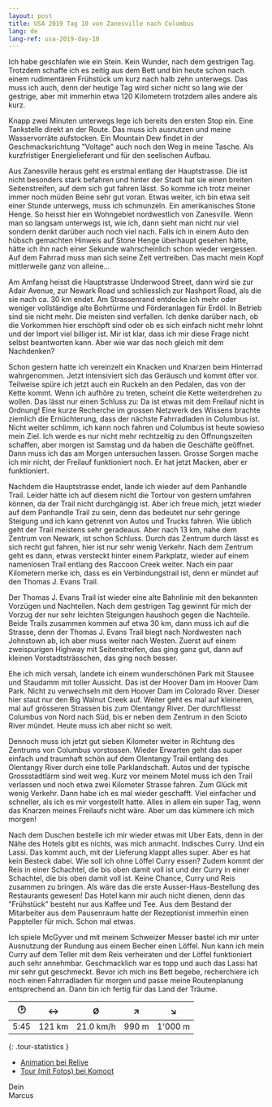 ```yaml
---
layout: post
title: USA 2019 Tag 10 von Zanesville nach Columbus
lang: de
lang-ref: usa-2019-day-10
---
```


Ich habe geschlafen wie ein Stein. Kein Wunder, nach dem gestrigen Tag. Trotzdem schaffe ich es zeitig aus dem Bett und bin heute schon nach einem rudimentären Frühstück um kurz nach halb zehn unterwegs. Das muss ich auch, denn der heutige Tag wird sicher nicht so lang wie der gestrige, aber mit immerhin etwa 120 Kilometern trotzdem alles andere als kurz.

Knapp zwei Minuten unterwegs lege ich bereits den ersten Stop ein. Eine Tankstelle direkt an der Route. Das muss ich ausnutzen und meine Wasservorräte aufstocken. Ein Mountain Dew findet in der Geschmacksrichtung "Voltage" auch noch den Weg in meine Tasche. Als kurzfristiger Energielieferant und für den seelischen Aufbau.

Aus Zanesville heraus geht es erstmal entlang der Hauptstrasse. Die ist nicht besonders stark befahren und hinter der Stadt hat sie einen breiten Seitenstreifen, auf dem sich gut fahren lässt. So komme ich trotz meiner immer noch müden Beine sehr gut voran. Etwas weiter, ich bin etwa seit einer Stunde unterwegs, muss ich schmunzeln. Ein amerikanisches Stone Henge. So heisst hier ein Wohngebiet nordwestlich von Zanesville. Wenn man so langsam unterwegs ist, wie ich, dann sieht man nicht nur viel sondern denkt darüber auch noch viel nach. Falls ich in einem Auto den hübsch gemachten Hinweis auf Stone Henge überhaupt gesehen hätte, hätte ich ihn nach einer Sekunde wahrscheinlich schon wieder vergessen. Auf dem Fahrrad muss man sich seine Zeit vertreiben. Das macht mein Kopf mittlerweile ganz von alleine...

Am Amfang heisst die Hauptstrasse Underwood Street, dann wird sie zur Adair Avenue, zur Newark Road und schliesslich zur Nashport Road, als die sie nach ca. 30 km endet. Am Strassenrand entdecke ich mehr oder weniger vollständige alte Bohrtürme und Förderanlagen für Erdöl. In Betrieb sind sie nicht mehr. Die meisten sind verfallen. Ich denke darüber nach, ob die Vorkommen hier erschöpft sind oder ob es sich einfach nicht mehr lohnt und der Import viel billiger ist. Mir ist klar, dass ich mir diese Frage nicht selbst beantworten kann. Aber wie war das noch gleich mit dem Nachdenken?

Schon gestern hatte ich vereinzelt ein Knacken und Knarzen beim Hinterrad wahrgenommen. Jetzt intensiviert sich das Geräusch und kommt öfter vor. Teilweise spüre ich jetzt auch ein Ruckeln an den Pedalen, das von der Kette kommt. Wenn ich aufhöre zu treten, scheint die Kette weiterdrehen zu wollen. Das lässt nur einen Schluss zu: Da ist etwas mit dem Freilauf nicht in Ordnung! Eine kurze Recherche im grossen Netzwerk des Wissens brachte ziemlich die Ernüchterung, dass der nächste Fahrradladen in Columbus ist. Nicht weiter schlimm, ich kann noch fahren und Columbus ist heute sowieso mein Ziel. Ich werde es nur nicht mehr rechtzeitig zu den Öffnungszeiten schaffen, aber morgen ist Samstag und da haben die Geschäfte geöffnet. Dann muss ich das am Morgen untersuchen lassen. Grosse Sorgen mache ich mir nicht, der Freilauf funktioniert noch. Er hat jetzt Macken, aber er funktioniert.

Nachdem die Hauptstrasse endet, lande ich wieder auf dem Panhandle Trail. Leider hätte ich auf diesem nicht die Tortour von gestern umfahren können, da der Trail nicht durchgängig ist. Aber ich freue mich, jetzt wieder auf dem Panhandle Trail zu sein, denn das bedeutet nur sehr geringe Steigung und ich kann getrennt von Autos und Trucks fahren. Wie üblich geht der Trail meistens sehr geradeaus. Aber nach 13 km, nahe dem Zentrum von Newark, ist schon Schluss. Durch das Zentrum durch lässt es sich recht gut fahren, hier ist nur sehr wenig Verkehr. Nach dem Zentrum geht es dann, etwas versteckt hinter einem Parkplatz, wieder auf einem namenlosen Trail entlang des Raccoon Creek weiter. Nach ein paar Kilometern merke ich, dass es ein Verbindungstrail ist, denn er mündet auf den Thomas J. Evans Trail.

Der Thomas J. Evans Trail ist wieder eine alte Bahnlinie mit den bekannten Vorzügen und Nachteilen. Nach dem gestrigen Tag gewinnt für mich der Vorzug der nur sehr leichten Steigungen haushoch gegen die Nachteile. Beide Trails zusammen kommen auf etwa 30 km, dann muss ich auf die Strasse, denn der Thomas J. Evans Trail biegt nach Nordwesten nach Johnstown ab, ich aber muss weiter nach Westen. Zuerst auf einem zweispurigen Highway mit Seitenstreifen, das ging ganz gut, dann auf kleinen Vorstadtsträsschen, das ging noch besser.

Ehe ich mich versah, landete ich einem wunderschönen Park mit Stausee und Staudamm mit toller Aussicht. Das ist der Hoover Dam im Hoover Dam Park. Nicht zu verwechseln mit dem Hoover Dam im Colorado River. Dieser hier staut nur den Big Walnut Creek auf. Weiter geht es mal auf kleineren, mal auf grösseren Strassen bis zum Olentangy River. Der durchfliesst Columbus von Nord nach Süd, bis er neben dem Zentrum in den Scioto River mündet. Heute muss ich aber nicht so weit.

Dennoch muss ich jetzt gut sieben Kilometer weiter in Richtung des Zentrums von Columbus vorstossen. Wieder Erwarten geht das super einfach und traumhaft schön auf dem Olentangy Trail entlang des Olentangy River durch eine tolle Parklandschaft. Autos und der typische Grossstadtlärm sind weit weg. Kurz vor meinem Motel muss ich den Trail verlassen und noch etwa zwei Kilometer Strasse fahren. Zum Glück mit wenig Verkehr. Dann habe ich es mal wieder geschafft. Viel einfacher und schneller, als ich es mir vorgestellt hatte. Alles in allem ein super Tag, wenn das Knarzen meines Freilaufs nicht wäre. Aber um das kümmere ich mich morgen!

Nach dem Duschen bestelle ich mir wieder etwas mit Uber Eats, denn in der Nähe des Hotels gibt es nichts, was mich anmacht. Indisches Curry. Und ein Lassi. Das kommt auch, mit der Lieferung klappt alles super. Aber es hat kein Besteck dabei. Wie soll ich ohne Löffel Curry essen? Zudem kommt der Reis in einer Schachtel, die bis oben damit voll ist und der Curry in einer Schachtel, die bis oben damit voll ist. Keine Chance, Curry und Reis zusammen zu bringen. Als wäre das die erste Ausser-Haus-Bestellung des Restaurants gewesen! Das Hotel kann mir auch nicht dienen, denn das "Frühstück" besteht nur aus Kaffee und Tee. Aus dem Bestand der Mitarbeiter aus dem Pausenraum hatte der Rezeptionist immerhin einen Pappteller für mich. Schon mal etwas.

Ich spiele McGyver und mit meinem Schweizer Messer bastel ich mir unter Ausnutzung der Rundung aus einem Becher einen Löffel. Nun kann ich mein Curry auf dem Teller mit dem Reis verheiraten und der Löffel funktioniert auch sehr annehmbar. Geschmacklich war es topp und auch das Lassi hat mir sehr gut geschmeckt. Bevor ich mich ins Bett begebe, recherchiere ich noch einen Fahrradladen für morgen und passe meine Routenplanung entsprechend an. Dann bin ich fertig für das Land der Träume.

| 🕑    | ↔      | Ø         | ↗     | ↘       |
| :--: | :----: | :-------: | :---: | :-----: |
| 5:45 | 121 km | 21.0 km/h | 990 m | 1'000 m |
{: .tour-statistics }

- [Animation bei Relive](https://www.relive.cc/view/vXOd3zeA3kv)
- [Tour (mit Fotos) bei Komoot](https://www.komoot.de/tour/88518116/zoom)

Dein  
Marcus

<!-- - [Weiterlesen mit Tag 11](/de/2019/08/24/USA-2019-Tag-11/) -->